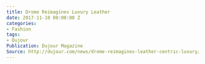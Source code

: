 ```yaml
---
title: Drome Reimagines Luxury Leather
date: 2017-11-10 00:00:00 Z
categories:
- Fashion
tags:
- Dujour
Publication: Dujour Magazine
Source: http://dujour.com/news/drome-reimagines-leather-centric-luxury/
---
```

